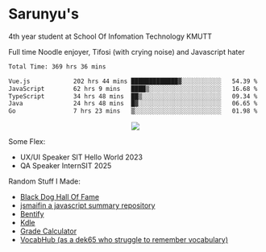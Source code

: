 # Sarunyu's
<p>4th year student at School Of Infomation Technology KMUTT</p>
<p>Full time Noodle enjoyer, Tifosi (with crying noise) and Javascript hater</p>

<!--START_SECTION:waka-->

```txt
Total Time: 369 hrs 36 mins

Vue.js            202 hrs 44 mins █████████████▓░░░░░░░░░░░   54.39 %
JavaScript        62 hrs 9 mins   ████▒░░░░░░░░░░░░░░░░░░░░   16.68 %
TypeScript        34 hrs 48 mins  ██▒░░░░░░░░░░░░░░░░░░░░░░   09.34 %
Java              24 hrs 48 mins  █▓░░░░░░░░░░░░░░░░░░░░░░░   06.65 %
Go                7 hrs 23 mins   ▒░░░░░░░░░░░░░░░░░░░░░░░░   01.98 %
```

<!--END_SECTION:waka-->
<div align=center>
  <img src="https://skillicons.dev/icons?i=typescript,javascript,nodejs,java,spring,react,vue,mysql,mongodb,docker,linux" />
</div>

Some Flex:
- UX/UI Speaker SIT Hello World 2023
- QA Speaker InternSIT 2025

Random Stuff I Made:
- [Black Dog Hall Of Fame](https://bdoghalloffame.vercel.app/)
- [jsmaifin a javascript summary repository](https://github.com/ssarunyu/js-maifin)
- [Bentify](https://bentify.vercel.app/)
- [Kdle](https://kdle.vercel.app/)
- [Grade Calculator](https://grade-calculator-virid.vercel.app/)
- [VocabHub (as a dek65 who struggle to remember vocabulary)](https://vocabhub.vercel.app/)

